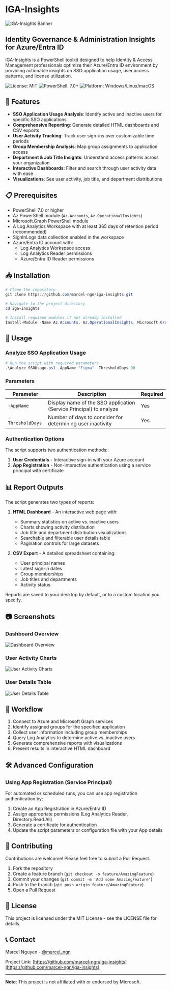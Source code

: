 # IGA-Insights

![IGA-Insights Banner](https://github.com/marcel-ngn/iga-insights/blob/main/images/banner.png)

## Identity Governance & Administration Insights for Azure/Entra ID

IGA-Insights is a PowerShell toolkit designed to help Identity & Access Management professionals optimize their Azure/Entra ID environment by providing actionable insights on SSO application usage, user access patterns, and license utilization.

![License: MIT](https://img.shields.io/badge/License-MIT-green.svg)
![PowerShell: 7.0+](https://img.shields.io/badge/PowerShell-7.0+-blue.svg)
![Platform: Windows/Linux/macOS](https://img.shields.io/badge/Platform-Windows%20%7C%20Linux%20%7C%20macOS-lightgrey)

## 🚀 Features

- **SSO Application Usage Analysis**: Identify active and inactive users for specific SSO applications
- **Comprehensive Reporting**: Generate detailed HTML dashboards and CSV exports
- **User Activity Tracking**: Track user sign-ins over customizable time periods
- **Group Membership Analysis**: Map group assignments to application access
- **Department & Job Title Insights**: Understand access patterns across your organization
- **Interactive Dashboards**: Filter and search through user activity data with ease
- **Visualizations**: See user activity, job title, and department distributions

## 📋 Prerequisites

- PowerShell 7.0 or higher
- Az PowerShell module (`Az.Accounts`, `Az.OperationalInsights`)
- Microsoft.Graph PowerShell module
- A Log Analytics Workspace with at least 365 days of retention period (recommended)
- SignInLogs data collection enabled in the workspace
- Azure/Entra ID account with:
  - Log Analytics Workspace access
  - Log Analytics Reader permissions
  - Azure/Entra ID Reader permissions

## 📥 Installation

```powershell
# Clone the repository
git clone https://github.com/marcel-ngn/iga-insights.git

# Navigate to the project directory
cd iga-insights

# Install required modules if not already installed
Install-Module -Name Az.Accounts, Az.OperationalInsights, Microsoft.Graph -Scope CurrentUser
```

## 🔧 Usage

### Analyze SSO Application Usage

```powershell
# Run the script with required parameters
.\Analyze-SSOUsage.ps1 -AppName "Figma" -ThresholdDays 90
```

### Parameters

| Parameter | Description | Required |
|-----------|-------------|----------|
| `-AppName` | Display name of the SSO application (Service Principal) to analyze | Yes |
| `-ThresholdDays` | Number of days to consider for determining user inactivity | Yes |

### Authentication Options

The script supports two authentication methods:
1. **User Credentials** - Interactive sign-in with your Azure account
2. **App Registration** - Non-interactive authentication using a service principal with certificate

## 📊 Report Outputs

The script generates two types of reports:

1. **HTML Dashboard** - An interactive web page with:
   - Summary statistics on active vs. inactive users
   - Charts showing activity distribution
   - Job title and department distribution visualizations
   - Searchable and filterable user details table
   - Pagination controls for large datasets

2. **CSV Export** - A detailed spreadsheet containing:
   - User principal names
   - Latest sign-in dates
   - Group memberships
   - Job titles and departments
   - Activity status

Reports are saved to your desktop by default, or to a custom location you specify.

## 📷 Screenshots

### Dashboard Overview
![Dashboard Overview](https://github.com/marcel-ngn/iga-insights/blob/main/images/dashboard_overview.png)

### User Activity Charts
![User Activity Charts](https://github.com/marcel-ngn/iga-insights/blob/main/images/activity_charts.png)

### User Details Table
![User Details Table](https://github.com/marcel-ngn/iga-insights/blob/main/images/user_details.png)

## 🔄 Workflow

1. Connect to Azure and Microsoft Graph services
2. Identify assigned groups for the specified application
3. Collect user information including group memberships
4. Query Log Analytics to determine active vs. inactive users
5. Generate comprehensive reports with visualizations
6. Present results in interactive HTML dashboard

## 🛠️ Advanced Configuration

### Using App Registration (Service Principal)

For automated or scheduled runs, you can use app registration authentication by:

1. Create an App Registration in Azure/Entra ID
2. Assign appropriate permissions (Log Analytics Reader, Directory.Read.All)
3. Generate a certificate for authentication
4. Update the script parameters or configuration file with your App details

## 🤝 Contributing

Contributions are welcome! Please feel free to submit a Pull Request.

1. Fork the repository
2. Create a feature branch (`git checkout -b feature/AmazingFeature`)
3. Commit your changes (`git commit -m 'Add some AmazingFeature'`)
4. Push to the branch (`git push origin feature/AmazingFeature`)
5. Open a Pull Request

## 📜 License

This project is licensed under the MIT License - see the LICENSE file for details.

## 📞 Contact

Marcel Nguyen - [@marcel_ngn](https://twitter.com/marcel_ngn)

Project Link: [https://github.com/marcel-ngn/iga-insights](https://github.com/marcel-ngn/iga-insights)

---
**Note**: This project is not affiliated with or endorsed by Microsoft.

